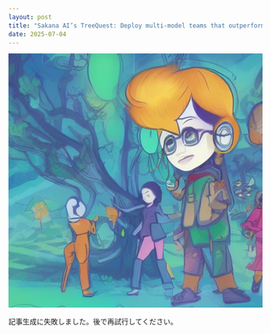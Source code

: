 ```yaml
---
layout: post
title: "Sakana AI’s TreeQuest: Deploy multi-model teams that outperform individual LLMs by 30%"
date: 2025-07-04
---
```


![記事画像](assets/images/20250704_ai.png)

記事生成に失敗しました。後で再試行してください。
